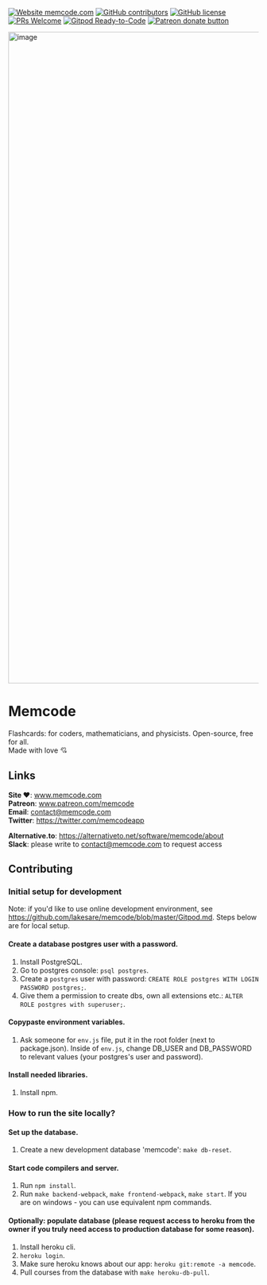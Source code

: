 [![Website memcode.com](https://img.shields.io/website-up-down-green-red/http/shields.io.svg)](http://memcode.com)
[![GitHub contributors](https://img.shields.io/github/contributors/lakesare/memcode)](https://GitHub.com/Naereen/lakesare/memcode/contributors/)
[![GitHub license](https://img.shields.io/github/license/Naereen/StrapDown.js.svg)](https://github.com/lakesare/memcode/blob/master/LICENSE)
[![PRs Welcome](https://img.shields.io/badge/PRs-welcome-brightgreen.svg)](https://reactjs.org/docs/how-to-contribute.html#your-first-pull-request)
[![Gitpod Ready-to-Code](https://img.shields.io/badge/Gitpod-Ready--to--Code-blue?logo=gitpod)](https://gitpod.io/#https://github.com/lakesare/memcode)
<span class="badge-patreon">
<a href="https://patreon.com/USER" title="Donate to this project using Patreon"><img src="https://img.shields.io/badge/patreon-donate-yellow.svg" alt="Patreon donate button" /></a>
</span>

<img width="1312" alt="image" src="https://user-images.githubusercontent.com/7578559/130649843-9703cd30-51fd-40ef-9249-9aaca869f8ca.png">

# Memcode

Flashcards: for coders, mathematicians, and physicists. Open-source, free for all.  
Made with love 💘


## Links

**Site ❤️**: www.memcode.com  
**Patreon**: www.patreon.com/memcode  
**Email**: [contact@memcode.com](mailto:contact@memcode.com)  
**Twitter**: https://twitter.com/memcodeapp  

**Alternative.to**: https://alternativeto.net/software/memcode/about   
**Slack**: please write to [contact@memcode.com](mailto:contact@memcode.com) to request access  


## Contributing

### Initial setup for development

Note: if you'd like to use online development environment, see https://github.com/lakesare/memcode/blob/master/Gitpod.md. Steps below are for local setup.

#### Create a database postgres user with a password.
1. Install PostgreSQL.
2. Go to postgres console: `psql postgres`.
3. Create a `postgres` user with password: `CREATE ROLE postgres WITH LOGIN PASSWORD postgres;`.
4. Give them a permission to create dbs, own all extensions etc.: `ALTER ROLE postgres with superuser;`.

#### Copypaste environment variables.
1. Ask someone for `env.js` file, put it in the root folder (next to package.json). Inside of `env.js`, change DB_USER and DB_PASSWORD to relevant values (your postgres's user and password).

#### Install needed libraries.
1. Install npm.


### How to run the site locally? 

#### Set up the database.
1. Create a new development database 'memcode': `make db-reset`.

#### Start code compilers and server.
1. Run `npm install`.
2. Run `make backend-webpack`, `make frontend-webpack`, `make start`. If you are on windows - you can use equivalent npm commands.

#### Optionally: populate database (please request access to heroku from the owner if you truly need access to production database for some reason).
1. Install heroku cli.
2. `heroku login`.
3. Make sure heroku knows about our app: `heroku git:remote -a memcode`.
4. Pull courses from the database with `make heroku-db-pull`.
